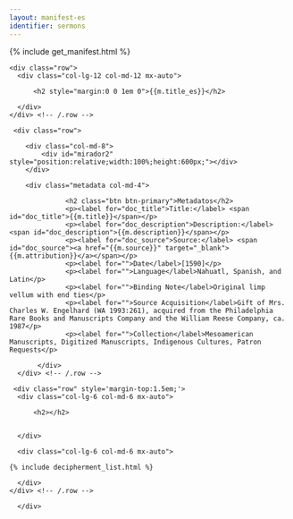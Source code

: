```yaml
---
layout: manifest-es
identifier: sermons
---
```

{% include get_manifest.html %}

  <div class="container">
  
    <div class="row">
      <div class="col-lg-12 col-md-12 mx-auto">

		  <h2 style="margin:0 0 1em 0">{{m.title_es}}</h2>
		  
      </div>
    </div> <!-- /.row -->

     <div class="row">
	      
		<div class="col-md-8">
			<div id="mirador2" style="position:relative;width:100%;height:600px;"></div>
		</div>
		
		<div class="metadata col-md-4">

				  <h2 class="btn btn-primary">Metadatos</h2>
				  <p><label for="doc_title">Title:</label> <span id="doc_title">{{m.title}}</span></p>
				  <p><label for="doc_description">Description:</label> <span id="doc_description">{{m.description}}</span></p>
				  <p><label for="doc_source">Source:</label> <span id="doc_source"><a href="{{m.source}}" target="_blank">{{m.attribution}}</a></span></p>
				  <p><label for="">Date</label>[1590]</p>
				  <p><label for="">Language</label>Nahuatl, Spanish, and Latin</p>
				  <p><label for="">Binding Note</label>Original limp vellum with end ties</p>
				  <p><label for="">Source Acquisition</label>Gift of Mrs. Charles W. Engelhard (WA 1993:261), acquired from the Philadelphia Rare Books and Manuscripts Company and the William Reese Company, ca. 1987</p>
				  <p><label for="">Collection</label>Mesoamerican Manuscripts, Digitized Manuscripts, Indigenous Cultures, Patron Requests</p>

	       </div>
      </div> <!-- /.row -->	

     <div class="row" style='margin-top:1.5em;'>
      <div class="col-lg-6 col-md-6 mx-auto">

		  <h2></h2>

		  
      </div>

      <div class="col-lg-6 col-md-6 mx-auto">
       
	{% include decipherment_list.html %}
		  
      </div>
    </div> <!-- /.row -->
	      
	  </div>


<script type="text/javascript">


      Mirador.viewer({
	id: "mirador2",
	windows: [{ manifestId: '{{m.manifest}}'}],
	workspace: { showZoomControls: true },
	workspaceControlPanel: { enabled: false  }
      });
</script> 

